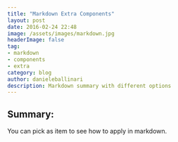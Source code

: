 ```yaml
---
title: "Markdown Extra Components"
layout: post
date: 2016-02-24 22:48
image: /assets/images/markdown.jpg
headerImage: false
tag:
- markdown
- components
- extra
category: blog
author: danieleballinari
description: Markdown summary with different options
---
```


## Summary:

You can pick as item to see how to apply in markdown.
